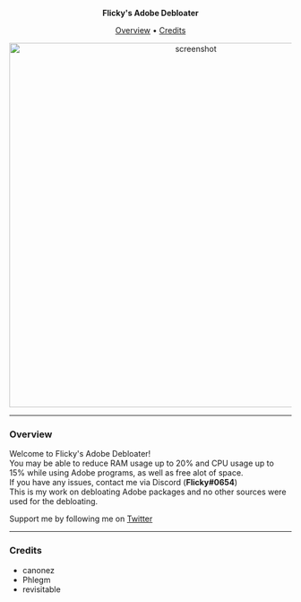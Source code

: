 <p align="center">
    <strong>Flicky's Adobe Debloater</strong></br>
</p>
<p align="center">
    <a href="#overview">Overview</a> •
    <a href="#credits">Credits</a>
</p>
<p align="center">
    <a href="#"><img src="https://user-images.githubusercontent.com/38664452/124229979-095ddb80-dad4-11eb-9c63-61c46af21855.png" alt="screenshot" width="650"></a>
</p>

-------------------------------------------------------------------------------------------------------------------------------------------------------------------------------
### Overview
Welcome to Flicky's Adobe Debloater!   </br>
You may be able to reduce RAM usage up to 20% and CPU usage up to 15% while using Adobe programs, as well as free alot of space.   </br>
If you have any issues, contact me via Discord (**Flicky#0654**)   </br>
This is my work on debloating Adobe packages and no other sources were used for the debloating.

Support me by following me on [Twitter](https://twitter.com/Flicky_VFX)

-------------------------------------------------------------------------------------------------------------------------------------------------------------------------------
### Credits
* canonez
* Phlegm
* revisitable
